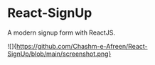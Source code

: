 # React-SignUp

A modern signup form with ReactJS.

![]{https://github.com/Chashm-e-Afreen/React-SignUp/blob/main/screenshot.png}
